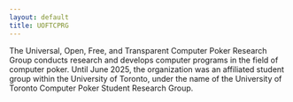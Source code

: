 ```yaml
---
layout: default
title: UOFTCPRG
---
```


The Universal, Open, Free, and Transparent Computer Poker Research Group conducts research and develops computer programs in the field of computer poker. Until June 2025, the organization was an affiliated student group within the University of Toronto, under the name of the University of Toronto Computer Poker Student Research Group.
